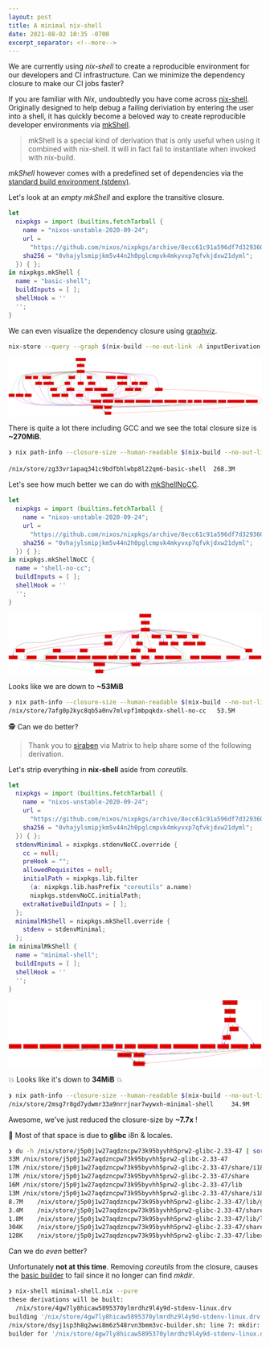 ```yaml
---
layout: post
title: A minimal nix-shell
date: 2021-08-02 10:35 -0700
excerpt_separator: <!--more-->
---
```


We are currently using _nix-shell_ to create a reproducible environment for our developers and CI infrastructure. Can we minimize the dependency closure to make our CI jobs faster?

<!--more-->

If you are familiar with _Nix_, undoubtedly you have come across [nix-shell](https://nixos.org/manual/nix/unstable/command-ref/nix-shell.html). Originally designed to help debug a failing deriviation by entering the user into a shell, it has quickly become a beloved way to create reproducible developer environments via [mkShell](https://nixos.org/manual/nixpkgs/stable/#sec-pkgs-mkShell).

> mkShell is a special kind of derivation that is only useful when using it combined with nix-shell. It will in fact fail to instantiate when invoked with nix-build.

_mkShell_ however comes with a predefined set of dependencies via the [standard build environment (stdenv)](https://nixos.org/manual/nixpkgs/stable/#chap-stdenv).

Let's look at an _empty mkShell_ and explore the transitive closure.
```nix
let
  nixpkgs = import (builtins.fetchTarball {
    name = "nixos-unstable-2020-09-24";
    url =
      "https://github.com/nixos/nixpkgs/archive/8ecc61c91a596df7d3293603a9c2384190c1b89a.tar.gz";
    sha256 = "0vhajylsmipjkm5v44n2h0pglcmpvk4mkyvxp7qfvkjdxw21dyml";
  }) { };
in nixpkgs.mkShell {
  name = "basic-shell";
  buildInputs = [ ];
  shellHook = ''
  '';
}
``` 

We can even visualize the dependency closure using [graphviz](https://graphviz.org/).
```bash
nix-store --query --graph $(nix-build --no-out-link -A inputDerivation basic-shell.nix) 
```

![basic nix-shell](/assets/images/basic-shell-graph.svg)

There is quite a lot there including GCC and we see the total closure size is **~270MiB**.

```bash
❯ nix path-info --closure-size --human-readable $(nix-build --no-out-link -A inputDerivation basic-shell.nix)

/nix/store/zg33vr1apaq341c9bdfbhlwbp8l22qm6-basic-shell	 268.3M
```

Let's see how much better we can do with [mkShellNoCC](https://github.com/NixOS/nixpkgs/commit/9b3091a94cad63ebd0bd7aafbcfed7c133ef899d).
```nix
let
  nixpkgs = import (builtins.fetchTarball {
    name = "nixos-unstable-2020-09-24";
    url =
      "https://github.com/nixos/nixpkgs/archive/8ecc61c91a596df7d3293603a9c2384190c1b89a.tar.gz";
    sha256 = "0vhajylsmipjkm5v44n2h0pglcmpvk4mkyvxp7qfvkjdxw21dyml";
  }) { };
in nixpkgs.mkShellNoCC {
  name = "shell-no-cc";
  buildInputs = [ ];
  shellHook = ''
  '';
}
```

![nix-shell without compiler](/assets/images/shell-no-cc-graph.svg)

Looks like we are down to **~53MiB**
```bash
❯ nix path-info --closure-size --human-readable $(nix-build --no-out-link -A inputDerivation shell-no-cc.nix).
/nix/store/7afg0p2kyc8qb5a0nv7mlvpf1mbpqkdx-shell-no-cc	  53.5M
```

🕵️ Can we do better?

> Thank you to [siraben](https://github.com/siraben) via Matrix to help share some of the following derivation.

Let's strip everything in **nix-shell** aside from _coreutils_.

```nix
let
  nixpkgs = import (builtins.fetchTarball {
    name = "nixos-unstable-2020-09-24";
    url =
      "https://github.com/nixos/nixpkgs/archive/8ecc61c91a596df7d3293603a9c2384190c1b89a.tar.gz";
    sha256 = "0vhajylsmipjkm5v44n2h0pglcmpvk4mkyvxp7qfvkjdxw21dyml";
  }) { };
  stdenvMinimal = nixpkgs.stdenvNoCC.override {
    cc = null;
    preHook = "";
    allowedRequisites = null;
    initialPath = nixpkgs.lib.filter
      (a: nixpkgs.lib.hasPrefix "coreutils" a.name)
      nixpkgs.stdenvNoCC.initialPath;
    extraNativeBuildInputs = [ ];
  };
  minimalMkShell = nixpkgs.mkShell.override {
    stdenv = stdenvMinimal;
  };
in minimalMkShell {
  name = "minimal-shell";
  buildInputs = [ ];
  shellHook = ''
  '';
}
```

![nix-shell without compiler](/assets/images/shell-minimal-graph.svg)

💥 Looks like it's down to **34MiB**  💥
```bash
❯ nix path-info --closure-size --human-readable $(nix-build --no-out-link -A inputDerivation minimal-shell.nix)
/nix/store/2msg7r8gd7ydwmr33a9nrrjnar7wywxh-minimal-shell	  34.9M
```

Awesome, we've just reduced the closure-size by **~7.7x** !

🧐 Most of that space is due to **glibc** i8n & locales.
```bash
❯ du -h /nix/store/j5p0j1w27aqdzncpw73k95byvhh5prw2-glibc-2.33-47 | sort -rh | head -n 10
33M	/nix/store/j5p0j1w27aqdzncpw73k95byvhh5prw2-glibc-2.33-47
17M	/nix/store/j5p0j1w27aqdzncpw73k95byvhh5prw2-glibc-2.33-47/share/i18n
17M	/nix/store/j5p0j1w27aqdzncpw73k95byvhh5prw2-glibc-2.33-47/share
16M	/nix/store/j5p0j1w27aqdzncpw73k95byvhh5prw2-glibc-2.33-47/lib
13M	/nix/store/j5p0j1w27aqdzncpw73k95byvhh5prw2-glibc-2.33-47/share/i18n/locales
8.7M	/nix/store/j5p0j1w27aqdzncpw73k95byvhh5prw2-glibc-2.33-47/lib/gconv
3.4M	/nix/store/j5p0j1w27aqdzncpw73k95byvhh5prw2-glibc-2.33-47/share/i18n/charmaps
1.8M	/nix/store/j5p0j1w27aqdzncpw73k95byvhh5prw2-glibc-2.33-47/lib/locale
304K	/nix/store/j5p0j1w27aqdzncpw73k95byvhh5prw2-glibc-2.33-47/share/locale
128K	/nix/store/j5p0j1w27aqdzncpw73k95byvhh5prw2-glibc-2.33-47/libexec
```

Can we do *even* better?

Unfortunately **not at this time**. Removing _coreutils_ from the closure, causes the [basic builder](https://github.com/NixOS/nixpkgs/blob/c464dc811babfe316ed4ab7bbc12351122e69dd7/pkgs/stdenv/generic/builder.sh#L7) to fail since it no longer can find _mkdir_.

```bash
❯ nix-shell minimal-shell.nix --pure
these derivations will be built:
  /nix/store/4gw7ly8hicaw5895370ylmrdhz9l4y9d-stdenv-linux.drv
building '/nix/store/4gw7ly8hicaw5895370ylmrdhz9l4y9d-stdenv-linux.drv'...
/nix/store/dsyj1sp3h8q2wwi8m6z548rvn3bmm3vc-builder.sh: line 7: mkdir: command not found
builder for '/nix/store/4gw7ly8hicaw5895370ylmrdhz9l4y9d-stdenv-linux.drv' failed with exit code 127
```